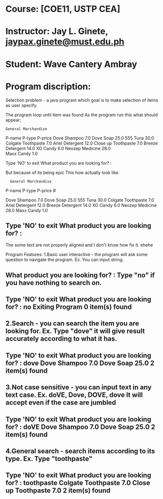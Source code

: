 # Course: [COE11, USTP CEA]

# Instructor: Jay L. Ginete, jaypax.ginete@must.edu.ph

# Student: Wave Cantery Ambray


# Program discription:
Selection problem - a java program which goal is to make selection of items as user specify.

The program loop until item was found
As the program run this what should appear;


    General Marchandise	
    
P-name          P-type          P-price
Dove    	Shampoo 	7.0
Dove   		Soap    	25.0
555    		Tuna   		30.0
Colgate 	Toothpaste      7.0
Ariel  		Detergent       12.0
Close up        Toothpaste      7.0
Breeze          Detergent       14.0
XO      	Candy   	6.0
Neozep		Medicine      	28.0	
Maxx   		Candy   	1.0

Type 'NO' to exit
What product you are looking for? :	


But because of its being epic
This how actually look like.



      General Marchandise
      
P-name          P-type          P-price	#

Dove    Shampoo 7.0
Dove    Soap    25.0
555     Tuna    30.0
Colgate Toothpaste      7.0
Ariel   Detergent       12.0
Breeze  Detergent       14.0
XO      Candy   6.0
Neozep  Medicine        28.0
Maxx    Candy   1.0

Type 'NO' to exit
What product you are looking for? :
---------------------------------------------------------
The some text are not properly aligned and I don't know how fix it. ehehe

Program Features:
1.Basic user interactive -  the program will ask some question to navigate the program.
Ex. You can input string.

What product you are looking for? :
Type "no" if you have nothing to search on.
-----------------------------------------
Type 'NO' to exit
What product you are looking for? : no
Exiting Program
0 item(s) found
-----------------------------------------
2.Search - you can search the item you are looking for.
Ex. Type "dove" it will give result accurately according to what it has.
------------------------------------------------------
Type 'NO' to exit
What product you are looking for? : dove
Dove    Shampoo 7.0
Dove    Soap    25.0
2 item(s) found
------------------------------------------------------
3.Not case sensitive - you can input text in any text case.
Ex. doVE, Dove, DOVE, dove
	It will accept even if the case are jumbled
-------------------------------------------------
Type 'NO' to exit
What product you are looking for? : doVE
Dove    Shampoo 7.0
Dove    Soap    25.0
2 item(s) found
-------------------------------------------------
4.General search - search items according to its type.
Ex. Type "toothpaste"
------------------------------------------
Type 'NO' to exit
What product you are looking for? : toothpaste
Colgate Toothpaste      7.0
Close up        Toothpaste      7.0
2 item(s) found
--------------------------------------------
